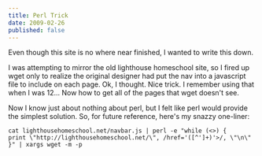 ```yaml
---
title: Perl Trick
date: 2009-02-26
published: false
---
```

Even though this site is no where near finished, I wanted to write this down.

I was attempting to mirror the old lighthouse homeschool site, so I fired up wget
only to realize the original designer had put the nav into a javascript file to
include on each page. Ok, I thought. Nice trick. I remember using that when I
was 12... Now how to get all of the pages that wget doesn't see.

Now I know just about nothing about perl, but I felt like perl would provide the
simplest solution. So, for future reference, here's my snazzy one-liner:

    cat lighthousehomeschool.net/navbar.js | perl -e "while (<>) {
    print \"http://lighthousehomeschool.net/\", /href='([^']+)'>/, \"\n\"
    }" | xargs wget -m -p
